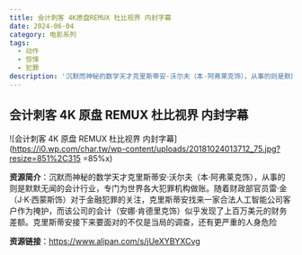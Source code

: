 ```yaml
---
title: 会计刺客 4K原盘REMUX 杜比视界 内封字幕
date: 2024-06-04
category: 电影系列
tags:
  - 动作
  - 惊悚
  - 犯罪
description: '沉默而神秘的数学天才克里斯蒂安·沃尔夫（本·阿弗莱克饰），从事的则是默默无闻的会计行业，专门为世界各大犯罪机构做账。随着财政部官员雷·金（J·K·西蒙斯饰）对于金融犯罪的关注，克里斯蒂安找来一家合法人工智能公司客户作为掩护，而该公司的会计（安娜·肯德里克饰）似乎发现了上百万美元的财务差额。克里斯蒂安接下来要面对的不仅是当局的调查，还有更严重的人身危险'
---
```


## 会计刺客 4K 原盘 REMUX 杜比视界 内封字幕

![会计刺客 4K 原盘 REMUX 杜比视界 内封字幕](https://i0.wp.com/char.tw/wp-content/uploads/20181024013712_75.jpg?resize=851%2C315 =85%x)

**资源简介**：沉默而神秘的数学天才克里斯蒂安·沃尔夫（本·阿弗莱克饰），从事的则是默默无闻的会计行业，专门为世界各大犯罪机构做账。随着财政部官员雷·金（J·K·西蒙斯饰）对于金融犯罪的关注，克里斯蒂安找来一家合法人工智能公司客户作为掩护，而该公司的会计（安娜·肯德里克饰）似乎发现了上百万美元的财务差额。克里斯蒂安接下来要面对的不仅是当局的调查，还有更严重的人身危险

**资源链接**：https://www.alipan.com/s/jUeXYBYXCvg
